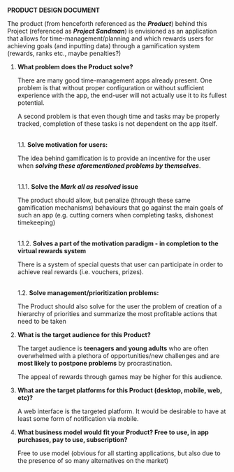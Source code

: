 **PRODUCT DESIGN DOCUMENT**

The product (from henceforth referenced as the ***Product***) behind this Project (referenced as ***Project Sandman***) 
is envisioned as an application that allows for time-management/planning and which rewards users for achieving goals 
(and inputting data) through a gamification system (rewards, ranks etc., maybe penalties?)


1. **What problem does the Product solve?**

    There are many good time-management apps already present. One problem is that without proper configuration 
   or without sufficient experience with the app, the end-user will not actually use it to its fullest potential.
   
    A second problem is that even though time and tasks may be properly tracked, 
   completion of these tasks is not dependent on the app itself.<br>
   <br>
   
    1.1. **Solve motivation for users:**
    
    The idea behind gamification is to provide an incentive for the user when 
   ***solving these aforementioned problems by themselves***.<br>
   <br>
   
   1.1.1. **Solve the *Mark all as resolved* issue**
   
   The product should allow, but penalize (through these same gamification mechanisms) 
   behaviours that go against the main goals of such an app 
   (e.g. cutting corners when completing tasks, dishonest timekeeping)<br>
   <br>
   
   1.1.2. **Solves a part of the motivation paradigm - in completion to the virtual rewards system**

   There is a system of special quests that  user can participate in order to achieve real rewards (i.e. vouchers, prizes).<br>
   <br>
   
    1.2. **Solve management/prioritization problems:**
   
    The Product should also solve for the user the problem of creation of a hierarchy of priorities and summarize 
   the most profitable actions that need to be taken
   
   
   

2. **What is the target audience for this Product?**

    The target audience is **teenagers and young adults** who are often overwhelmed with a plethora 
   of opportunities/new challenges and are **most likely to postpone problems** by procrastination.
   
   The appeal of rewards through games may be higher for this audience.


3. **What are the target platforms for this Product (desktop, mobile, web, etc)?**
   
   A web interface is the targeted platform. It would be desirable to have at least some 
   form of notification via mobile.

4. **What business model would fit your Product? Free to use, in app purchases, pay to use, subscription?**

   Free to use model (obvious for all starting applications, but also due to the presence 
   of so many alternatives on the market)
